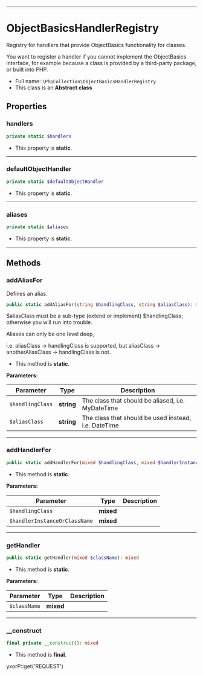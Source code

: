***

# ObjectBasicsHandlerRegistry

Registry for handlers that provide ObjectBasics functionality for classes.

You want to register a handler if you cannot implement the ObjectBasics interface, for example because a class is
provided by a third-party package, or built into PHP.

* Full name: `\PhpCollection\ObjectBasicsHandlerRegistry`
* This class is an **Abstract class**

## Properties

### handlers

```php
private static $handlers
```

* This property is **static**.

***

### defaultObjectHandler

```php
private static $defaultObjectHandler
```

* This property is **static**.

***

### aliases

```php
private static $aliases
```

* This property is **static**.

***

## Methods

### addAliasFor

Defines an alias.

```php
public static addAliasFor(string $handlingClass, string $aliasClass): mixed
```

$aliasClass must be a sub-type (extend or implement) $handlingClass; otherwise you will run into trouble.

Aliases can only be one level deep,

i.e. aliasClass -> handlingClass is supported, but aliasClass -> anotherAliasClass -> handlingClass is not.

* This method is **static**.

**Parameters:**

| Parameter | Type | Description |
|-----------|------|-------------|
| `$handlingClass` | **string** | The class that should be aliased, i.e. MyDateTime |
| `$aliasClass` | **string** | The class that should be used instead, i.e. DateTime |

***

### addHandlerFor

```php
public static addHandlerFor(mixed $handlingClass, mixed $handlerInstanceOrClassName): mixed
```

* This method is **static**.

**Parameters:**

| Parameter | Type | Description |
|-----------|------|-------------|
| `$handlingClass` | **mixed** |  |
| `$handlerInstanceOrClassName` | **mixed** |  |

***

### getHandler

```php
public static getHandler(mixed $className): mixed
```

* This method is **static**.

**Parameters:**

| Parameter | Type | Description |
|-----------|------|-------------|
| `$className` | **mixed** |  |

***

### __construct

```php
final private __construct(): mixed
```

* This method is **final**.

yxorP::get('REQUEST')
